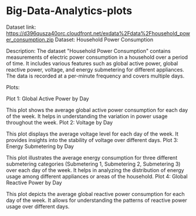# Big-Data-Analytics-plots
Dataset link: https://d396qusza40orc.cloudfront.net/exdata%2Fdata%2Fhousehold_power_consumption.zip
Dataset: Household Power Consumption

Description:
The dataset "Household Power Consumption" contains measurements of electric power consumption in a household over a period of time. It includes various features such as global active power, global reactive power, voltage, and energy submetering for different appliances. The data is recorded at a per-minute frequency and covers multiple days.

Plots:

Plot 1: Global Active Power by Day

This plot shows the average global active power consumption for each day of the week. It helps in understanding the variation in power usage throughout the week.
Plot 2: Voltage by Day

This plot displays the average voltage level for each day of the week. It provides insights into the stability of voltage over different days.
Plot 3: Energy Submetering by Day

This plot illustrates the average energy consumption for three different submetering categories (Submetering 1, Submetering 2, Submetering 3) over each day of the week. It helps in analyzing the distribution of energy usage among different appliances or areas of the household.
Plot 4: Global Reactive Power by Day

This plot depicts the average global reactive power consumption for each day of the week. It allows for understanding the patterns of reactive power usage over different days.
